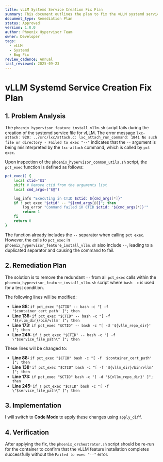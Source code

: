 ```yaml
---
title: vLLM Systemd Service Creation Fix Plan
summary: This document outlines the plan to fix the vLLM systemd service creation failure by removing redundant arguments in pct_exec calls.
document_type: Remediation Plan
status: Approved
version: 1.0.0
author: Phoenix Hypervisor Team
owner: Developer
tags:
  - vLLM
  - Systemd
  - Bug Fix
review_cadence: Annual
last_reviewed: 2025-09-23
---
```


# vLLM Systemd Service Creation Fix Plan

## 1. Problem Analysis

The `phoenix_hypervisor_feature_install_vllm.sh` script fails during the creation of the systemd service file for vLLM. The error message `lxc-attach: 920: ../src/lxc/attach.c: lxc_attach_run_command: 1841 No such file or directory - Failed to exec "--"` indicates that the `--` argument is being misinterpreted by the `lxc-attach` command, which is called by `pct exec`.

Upon inspection of the `phoenix_hypervisor_common_utils.sh` script, the `pct_exec` function is defined as follows:

```bash
pct_exec() {
    local ctid="$1"
    shift # Remove ctid from the arguments list
    local cmd_args=("$@")

    log_info "Executing in CTID $ctid: ${cmd_args[*]}"
    if ! pct exec "$ctid" -- "${cmd_args[@]}"; then
        log_error "Command failed in CTID $ctid: '${cmd_args[*]}'"
        return 1
    fi
    return 0
}
```

The function already includes the `--` separator when calling `pct exec`. However, the calls to `pct_exec` in `phoenix_hypervisor_feature_install_vllm.sh` also include `--`, leading to a duplicated separator and causing the command to fail.

## 2. Remediation Plan

The solution is to remove the redundant `--` from all `pct_exec` calls within the `phoenix_hypervisor_feature_install_vllm.sh` script where `bash -c` is used for a test condition.

The following lines will be modified:

- **Line 88:** `if pct_exec "$CTID" -- bash -c "[ -f '$container_cert_path' ]"; then`
- **Line 138:** `if pct_exec "$CTID" -- bash -c "[ -f '${vllm_dir}/bin/vllm' ]"; then`
- **Line 173:** `if pct_exec "$CTID" -- bash -c "[ -d '${vllm_repo_dir}' ]"; then`
- **Line 245:** `if ! pct_exec "$CTID" -- bash -c "[ -f \"$service_file_path\" ]"; then`

These lines will be changed to:

- **Line 88:** `if pct_exec "$CTID" bash -c "[ -f '$container_cert_path' ]"; then`
- **Line 138:** `if pct_exec "$CTID" bash -c "[ -f '${vllm_dir}/bin/vllm' ]"; then`
- **Line 173:** `if pct_exec "$CTID" bash -c "[ -d '${vllm_repo_dir}' ]"; then`
- **Line 245:** `if ! pct_exec "$CTID" bash -c "[ -f \"$service_file_path\" ]"; then`

## 3. Implementation

I will switch to **Code Mode** to apply these changes using `apply_diff`.

## 4. Verification

After applying the fix, the `phoenix_orchestrator.sh` script should be re-run for the container to confirm that the vLLM feature installation completes successfully without the `Failed to exec "--"` error.